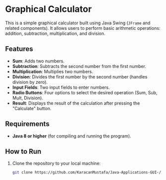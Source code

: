 # Graphical Calculator

This is a simple graphical calculator built using Java Swing (`JFrame` and related components). It allows users to perform basic arithmetic operations: addition, subtraction, multiplication, and division.

## Features
- **Sum**: Adds two numbers.
- **Subtraction**: Subtracts the second number from the first number.
- **Multiplication**: Multiplies two numbers.
- **Division**: Divides the first number by the second number (handles division by zero).
- **Input Fields**: Two input fields to enter numbers.
- **Radio Buttons**: Four options to select the desired operation (Sum, Sub, Mult, Division).
- **Result**: Displays the result of the calculation after pressing the "Calculate" button.

## Requirements
- **Java 8 or higher** (for compiling and running the program).

## How to Run
1. Clone the repository to your local machine:
   ```bash
   git clone https://github.com/KaracanMustafa/Java-Applications-GUI-/tree/main/GraphicalCalculator
